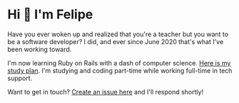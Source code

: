 # Hi 👋 I'm Felipe

Have you ever woken up and realized that you're a teacher but you want to be a software developer? I did, and ever since June 2020 that's what I've been working toward.

I'm now learning Ruby on Rails with a dash of computer science. [Here is my study plan](https://github.com/fpsvogel/learn-ruby-and-cs). I'm studying and coding part-time while working full-time in tech support.

Want to get in touch? [Create an issue here](https://github.com/fpsvogel/fpsvogel/issues) and I'll respond shortly!
